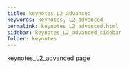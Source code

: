 ```yaml
---
title: keynotes_L2_advanced
keywords: keynotes, L2_advanced
permalink: keynotes_L2_advanced.html
sidebar: keynotes_L2_advanced_sidebar
folder: keynotes
---
```


keynotes_L2_advanced page
